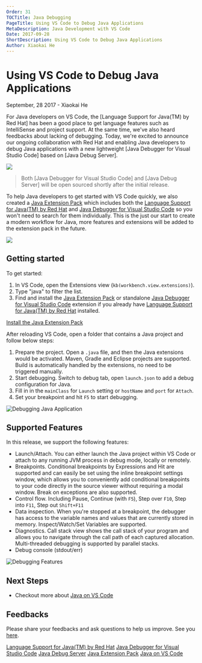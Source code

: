 ```yaml
---
Order: 31
TOCTitle: Java Debugging
PageTitle: Using VS Code to Debug Java Applications
MetaDescription: Java Development with VS Code
Date: 2017-09-28
ShortDescription: Using VS Code to Debug Java Applications
Author: Xiaokai He
---
```

# Using VS Code to Debug Java Applications

September, 28 2017 - Xiaokai He

For Java developers on VS Code, the [Language Support for Java(TM) by Red Hat] has been a good place to get language features such as IntelliSense and project support. At the same time, we've also heard feedbacks about lacking of debugging. Today, we're excited to announce our ongoing collaboration with Red Hat and enabling Java developers to debug Java applications with a new lightweight [Java Debugger for Visual Studio Code] based on [Java Debug Server].

[<img src="2017_09_28_java-debug-extensions.png">](https://marketplace.visualstudio.com/items?itemName=microsoft.vscode-java-debug)

> Both [Java Debugger for Visual Studio Code] and [Java Debug Server] will be open sourced shortly after the initial release.

To help Java developers to get started with VS Code quickly, we also created a [Java Extension Pack](https://marketplace.visualstudio.com/items?itemName=vscjava.vscode-java-pack) which includes both the [Language Support for Java(TM) by Red Hat](https://marketplace.visualstudio.com/items?itemName=redhat.java) and [Java Debugger for Visual Studio Code](https://marketplace.visualstudio.com/items?itemName=microsoft.vscode-java-debug) so you won't need to search for them individually. This is the just our start to create a modern workflow for Java, more features and extensions will be added to the extension pack in the future.

[<img src="2017_09_28_java-extensions-pack.png">](https://marketplace.visualstudio.com/items?itemName=vscjava.vscode-java-pack)

## Getting started

To get started:

1. In VS Code, open the Extensions view (`kb(workbench.view.extensions)`).
2. Type "java" to filter the list.
3. Find and install the [Java Extension Pack](https://marketplace.visualstudio.com/items?itemName=vscjava.vscode-java-pack) or standalone [Java Debugger for Visual Studio Code](https://marketplace.visualstudio.com/items?itemName=microsoft.vscode-java-debug) extension if you already have [Language Support for Java(TM) by Red Hat](https://marketplace.visualstudio.com/items?itemName=redhat.java) installed.

<a class="tutorial-install-extension-btn" href="vscode:extension/vscjava.vscode-java-pack">Install the Java Extension Pack</a>

After reloading VS Code, open a folder that contains a Java project and follow below steps:

1. Prepare the project. Open a `.java` file, and then the Java extensions would be activated. Maven, Gradle and Eclipse projects are supported. Build is automatically handled by the extensions, no need to be triggered manually.
2. Start debugging. Switch to debug tab, open `launch.json` to add a debug configuration for Java.
3. Fill in in the `mainClass` for `Launch` setting or `hostName` and `port` for `Attach`.
4. Set your breakpoint and hit `F5` to start debugging.

![Debugging Java Application](2017_09_28_java-debug.gif)

## Supported Features

In this release, we support the following features:

- Launch/Attach. You can either launch the Java project within VS Code or attach to any running JVM process in debug mode, locally or remotely.
- Breakpoints. Conditional breakpoints by Expressions and Hit are supported and can easily be set using the inline breakpoint settings window, which allows you to conveniently add conditional breakpoints to your code directly in the source viewer without requiring a modal window. Break on exceptions are also supported.
- Control flow. Including Pause, Continue (with `F5`), Step over `F10`, Step into `F11`, Step out `Shift+F11`
- Data inspection. When you're stopped at a breakpoint, the debugger has access to the variable names and values that are currently stored in memory. Inspect/Watch/Set Variables are supported.
- Diagnostics. Call stack view shows the call stack of your program and allows you to navigate through the call path of each captured allocation. Multi-threaded debugging is supported by parallel stacks.
- Debug console (stdout/err)

![Debugging Features](2017_09_28_debug-features.png)

## Next Steps

- Checkout more about [Java on VS Code](/docs/languages/java.md)

## Feedbacks

Please share your feedbacks and ask questions to help us improve. See you [here](https://gitter.im/Microsoft/vscode-java-debug).

[Language Support for Java(TM) by Red Hat](https://marketplace.visualstudio.com/items?itemName=redhat.java)
[Java Debugger for Visual Studio Code](https://marketplace.visualstudio.com/items?itemName=vscjava.vscode-java-debug)
[Java Debug Server](https://github.com/Microsoft/java-debug)
[Java Extension Pack](https://marketplace.visualstudio.com/items?itemName=vscjava.vscode-java-pack)
[Java on VS Code](https://code.visualstudio.com/docs/languages/java)